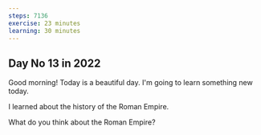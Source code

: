 ```yaml
---
steps: 7136
exercise: 23 minutes
learning: 30 minutes
---
```

## Day No 13 in 2022
Good morning! Today is a beautiful day.
I'm going to learn something new today.

I learned about the history of the Roman Empire.

What do you think about the Roman Empire?
